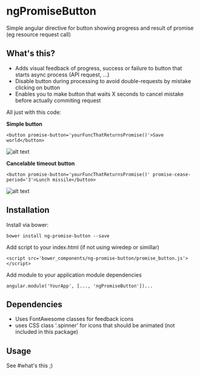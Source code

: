 # ngPromiseButton

Simple angular directive for button showing progress and result of promise (eg resource request call)

## What's this?

- Adds visual feedback of progress, success or failure to button that starts async process (API request, ...)
- Disable button during processing to avoid double-requests by mistake clicking on button
- Enables you to make button that waits X seconds to cancel mistake before actually commiting request

All just with this code:

__Simple button__

```<button promise-button='yourFuncThatReturnsPromise()'>Save world</button>```

![alt text](https://raw.githubusercontent.com/DocX/ng-promise-button/master/documentation/save_world_button.gif "Example of button on page")

__Cancelable timeout button__

```<button promise-button='yourFuncThatReturnsPromise()' promise-cease-period='3'>Lunch missile</button>```

![alt text](https://raw.githubusercontent.com/DocX/ng-promise-button/master/documentation/lunch_missile_button.gif "Example of button with cancel period on page")


## Installation

Install via bower:

```bower install ng-promise-button --save```

Add script to your index.html (if not using wiredep or simillar)

```<script src='bower_components/ng-promise-button/promise_button.js'></script>```

Add module to your application module dependencies

```angular.module('YourApp', [..., 'ngPromiseButton'])...```

## Dependencies

- Uses FontAwesome classes for feedback icons
- uses CSS class '.spinner' for icons that should be animated (not included in this package)

## Usage

See #what's this ;)
